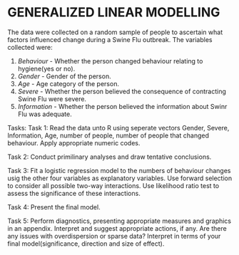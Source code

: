 # GENERALIZED LINEAR MODELLING

The data were collected on a random sample of people to ascertain what factors influenced change during a Swine Flu outbreak. The variables collected were:

1. *Behaviour*   - Whether the person changed behaviour relating to hygiene(yes or no).
2. *Gender*      - Gender of the person.
3. *Age*         - Age category of the person.
4. *Severe*      - Whether the person believed the consequence of contracting Swine Flu were severe.
5. *Information* - Whether the person believed the information about Swinr Flu was adequate.


Tasks:
Task 1: Read the data unto R using seperate vectors Gender, Severe, Information, Age, number of people, number of people that changed behaviour. Apply appropriate numeric codes.

Task 2: Conduct primilinary analyses and draw tentative conclusions.

Task 3: Fit a logistic regression model to the numbers of behaviour changes usig the other four variables as explanatory variables. Use forward selection to consider all possible two-way interactions. Use likelihood ratio test to assess the significance of these interactions.

Task 4: Present the final model.

Task 5: Perform diagnostics, presenting appropriate measures and graphics in an appendix. Interpret and suggest appropriate actions, if any. Are there any issues with overdispersion or sparse data? Interpret in terms of your final model(significance, direction and size of effect).
